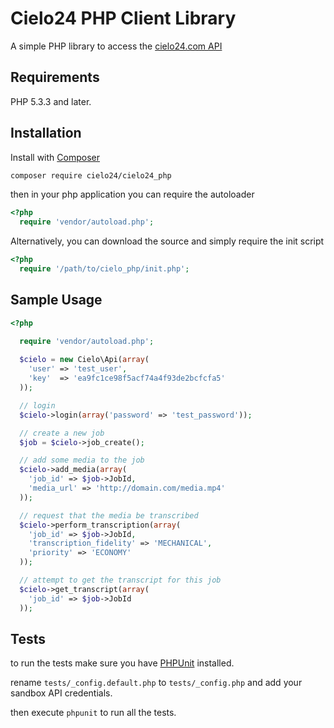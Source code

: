 # Cielo24 PHP Client Library

A simple PHP library to access the [cielo24.com API](http://cielo24.readthedocs.org)

## Requirements

PHP 5.3.3 and later.

## Installation

Install with [Composer](https://getcomposer.org)

```bash
composer require cielo24/cielo24_php
```

then in your php application you can require the autoloader

```php
<?php
  require 'vendor/autoload.php';
```

Alternatively, you can download the source and simply require the init script

```php
<?php
  require '/path/to/cielo_php/init.php';
```


## Sample Usage

```php
<?php

  require 'vendor/autoload.php';
  
  $cielo = new Cielo\Api(array(
    'user' => 'test_user',
    'key'  => 'ea9fc1ce98f5acf74a4f93de2bcfcfa5'
  ));

  // login
  $cielo->login(array('password' => 'test_password'));

  // create a new job
  $job = $cielo->job_create();

  // add some media to the job
  $cielo->add_media(array(
    'job_id' => $job->JobId,
    'media_url' => 'http://domain.com/media.mp4'
  ));

  // request that the media be transcribed
  $cielo->perform_transcription(array(
    'job_id' => $job->JobId,
    'transcription_fidelity' => 'MECHANICAL',
    'priority' => 'ECONOMY'
  ));

  // attempt to get the transcript for this job
  $cielo->get_transcript(array(
    'job_id' => $job->JobId
  ));

```


## Tests

to run the tests make sure you have [PHPUnit](https://phpunit.de/getting-started.html) installed.

rename `tests/_config.default.php` to `tests/_config.php` and add your sandbox API credentials.

then execute `phpunit` to run all the tests.
